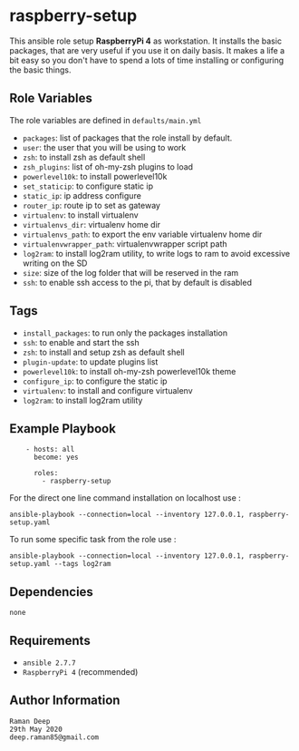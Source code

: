 raspberry-setup
===============

This ansible role setup **RaspberryPi 4** as workstation. It installs the basic packages, that are very useful if you use it on daily basis.
It makes a life a bit easy so you don't have to spend a lots of time installing or configuring the basic things.


Role Variables
--------------

The role variables are defined in `defaults/main.yml`

- `packages`: list of packages that the role install by default.
- `user`: the user that you will be using to work
- `zsh`: to install zsh as default shell
- `zsh_plugins`: list of oh-my-zsh plugins to load
- `powerlevel10k`: to install powerlevel10k
- `set_staticip`: to configure static ip
- `static_ip`: ip address configure
- `router_ip`: route ip to set as gateway
- `virtualenv`: to install virtualenv
- `virtualenvs_dir`: virtualenv home dir
- `virtualenvs_path`: to export the env variable virtualenv home dir
- `virtualenvwrapper_path`: virtualenvwrapper script path
- `log2ram`: to install log2ram utility, to write logs to ram to avoid excessive writing on the SD
- `size`: size of the log folder that will be reserved in the ram
- `ssh`: to enable ssh access to the pi, that by default is disabled

Tags
----

- `install_packages`: to run only the packages installation
- `ssh`: to enable and start the ssh
- `zsh`: to install and setup zsh as default shell
- `plugin-update`: to update plugins list
- `powerlevel10k`: to install oh-my-zsh powerlevel10k theme
- `configure_ip`: to configure the static ip
- `virtualenv`: to install and configure virtualenv
- `log2ram`: to install log2ram utility


Example Playbook
-----------------
```
    - hosts: all
      become: yes
      
      roles:
        - raspberry-setup

```

For the direct one line command installation on localhost use :

`ansible-playbook --connection=local --inventory 127.0.0.1, raspberry-setup.yaml`

To run some specific task from the role use :

`ansible-playbook --connection=local --inventory 127.0.0.1, raspberry-setup.yaml --tags log2ram`

Dependencies
------------

`none`


Requirements
------------

- `ansible 2.7.7`
- `RaspberryPi 4` (recommended)


Author Information
------------------
```
Raman Deep
29th May 2020
deep.raman85@gmail.com

```
